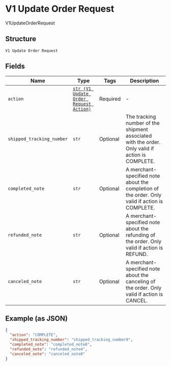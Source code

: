 
# V1 Update Order Request

V1UpdateOrderRequest

## Structure

`V1 Update Order Request`

## Fields

| Name | Type | Tags | Description |
|  --- | --- | --- | --- |
| `action` | [`str (V1 Update Order Request Action)`](../../doc/models/v1-update-order-request-action.md) | Required | - |
| `shipped_tracking_number` | `str` | Optional | The tracking number of the shipment associated with the order. Only valid if action is COMPLETE. |
| `completed_note` | `str` | Optional | A merchant-specified note about the completion of the order. Only valid if action is COMPLETE. |
| `refunded_note` | `str` | Optional | A merchant-specified note about the refunding of the order. Only valid if action is REFUND. |
| `canceled_note` | `str` | Optional | A merchant-specified note about the canceling of the order. Only valid if action is CANCEL. |

## Example (as JSON)

```json
{
  "action": "COMPLETE",
  "shipped_tracking_number": "shipped_tracking_number0",
  "completed_note": "completed_note0",
  "refunded_note": "refunded_note4",
  "canceled_note": "canceled_note0"
}
```

